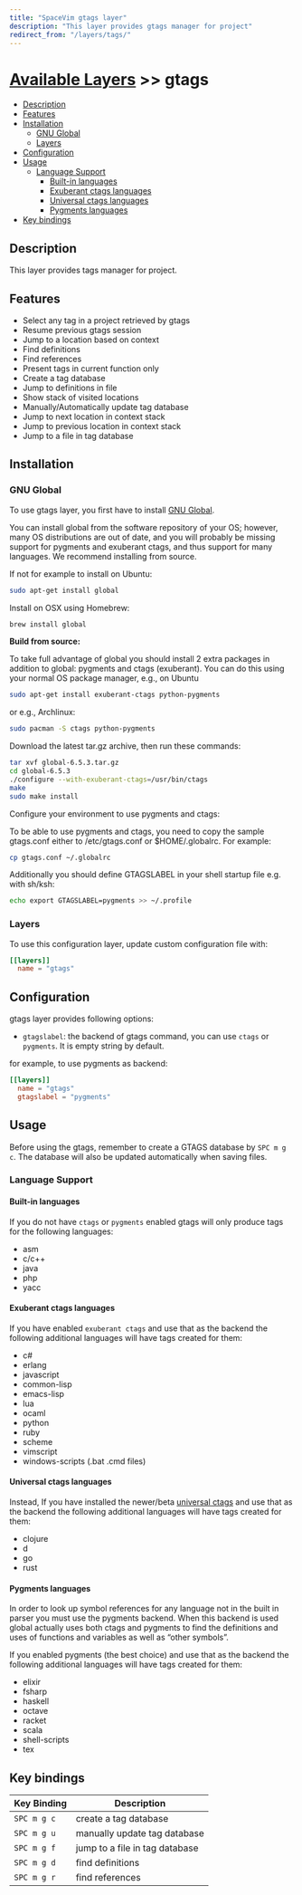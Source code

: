 ```yaml
---
title: "SpaceVim gtags layer"
description: "This layer provides gtags manager for project"
redirect_from: "/layers/tags/"
---
```


# [Available Layers](../) >> gtags

<!-- vim-markdown-toc GFM -->

- [Description](#description)
- [Features](#features)
- [Installation](#installation)
  - [GNU Global](#gnu-global)
  - [Layers](#layers)
- [Configuration](#configuration)
- [Usage](#usage)
  - [Language Support](#language-support)
    - [Built-in languages](#built-in-languages)
    - [Exuberant ctags languages](#exuberant-ctags-languages)
    - [Universal ctags languages](#universal-ctags-languages)
    - [Pygments languages](#pygments-languages)
- [Key bindings](#key-bindings)

<!-- vim-markdown-toc -->

## Description

This layer provides tags manager for project.

## Features

- Select any tag in a project retrieved by gtags
- Resume previous gtags session
- Jump to a location based on context
- Find definitions
- Find references
- Present tags in current function only
- Create a tag database
- Jump to definitions in file
- Show stack of visited locations
- Manually/Automatically update tag database
- Jump to next location in context stack
- Jump to previous location in context stack
- Jump to a file in tag database

## Installation

### GNU Global

To use gtags layer, you first have to install [GNU Global](https://www.gnu.org/software/global/download.html).

You can install global from the software repository of your OS; however, many OS distributions
are out of date, and you will probably be missing support for pygments and exuberant ctags, and
thus support for many languages. We recommend installing from source.

If not for example to install on Ubuntu:

```sh
sudo apt-get install global
```

Install on OSX using Homebrew:

```sh
brew install global
```

**Build from source:**

To take full advantage of global you should install 2 extra packages in addition to global:
pygments and ctags (exuberant). You can do this using your normal OS package manager, e.g., on Ubuntu

```sh
sudo apt-get install exuberant-ctags python-pygments
```

or e.g., Archlinux:

```sh
sudo pacman -S ctags python-pygments
```

Download the latest tar.gz archive, then run these commands:

```sh
tar xvf global-6.5.3.tar.gz
cd global-6.5.3
./configure --with-exuberant-ctags=/usr/bin/ctags
make
sudo make install
```

Configure your environment to use pygments and ctags:

To be able to use pygments and ctags, you need to copy the sample gtags.conf either
to /etc/gtags.conf or $HOME/.globalrc. For example:

```sh
cp gtags.conf ~/.globalrc
```

Additionally you should define GTAGSLABEL in your shell startup file e.g. with sh/ksh:

```sh
echo export GTAGSLABEL=pygments >> ~/.profile
```

### Layers

To use this configuration layer, update custom configuration file with:

```toml
[[layers]]
  name = "gtags"
```

## Configuration

gtags layer provides following options:

- `gtagslabel`: the backend of gtags command, you can use `ctags` or `pygments`. It is empty string by default.

for example, to use pygments as backend:

```toml
[[layers]]
  name = "gtags"
  gtagslabel = "pygments"
```


## Usage

Before using the gtags, remember to create a GTAGS database by `SPC m g c`.
The database will also be updated automatically when saving files.

### Language Support

#### Built-in languages

If you do not have `ctags` or `pygments` enabled gtags will only produce tags for the following languages:

- asm
- c/c++
- java
- php
- yacc

#### Exuberant ctags languages

If you have enabled `exuberant ctags` and use that as the backend
the following additional languages will have tags created for them:

- c#
- erlang
- javascript
- common-lisp
- emacs-lisp
- lua
- ocaml
- python
- ruby
- scheme
- vimscript
- windows-scripts (.bat .cmd files)

#### Universal ctags languages

Instead, If you have installed the newer/beta [universal ctags](https://github.com/universal-ctags/ctags)
and use that as the backend the following additional languages will have tags created for them:

- clojure
- d
- go
- rust

#### Pygments languages

In order to look up symbol references for any language not in the built in parser you must use the pygments backend.
When this backend is used global actually uses both ctags and pygments to find the definitions
and uses of functions and variables as well as “other symbols”.

If you enabled pygments (the best choice) and use that as the backend
the following additional languages will have tags created for them:

- elixir
- fsharp
- haskell
- octave
- racket
- scala
- shell-scripts
- tex

## Key bindings

| Key Binding | Description                                               |
| ----------- | --------------------------------------------------------- |
| `SPC m g c` | create a tag database                                     |
| `SPC m g u` | manually update tag database                              |
| `SPC m g f` | jump to a file in tag database                            |
| `SPC m g d` | find definitions                                          |
| `SPC m g r` | find references                                           |
